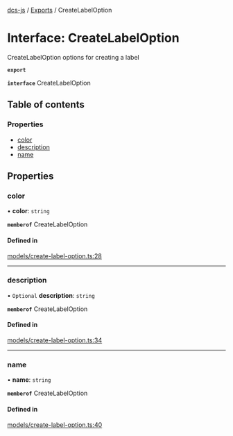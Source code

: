 [dcs-js](../README.md) / [Exports](../modules.md) / CreateLabelOption

# Interface: CreateLabelOption

CreateLabelOption options for creating a label

**`export`**

**`interface`** CreateLabelOption

## Table of contents

### Properties

- [color](CreateLabelOption.md#color)
- [description](CreateLabelOption.md#description)
- [name](CreateLabelOption.md#name)

## Properties

### <a id="color" name="color"></a> color

• **color**: `string`

**`memberof`** CreateLabelOption

#### Defined in

[models/create-label-option.ts:28](https://github.com/unfoldingWord/dcs-js/blob/09d5a5e/models/create-label-option.ts#L28)

___

### <a id="description" name="description"></a> description

• `Optional` **description**: `string`

**`memberof`** CreateLabelOption

#### Defined in

[models/create-label-option.ts:34](https://github.com/unfoldingWord/dcs-js/blob/09d5a5e/models/create-label-option.ts#L34)

___

### <a id="name" name="name"></a> name

• **name**: `string`

**`memberof`** CreateLabelOption

#### Defined in

[models/create-label-option.ts:40](https://github.com/unfoldingWord/dcs-js/blob/09d5a5e/models/create-label-option.ts#L40)
